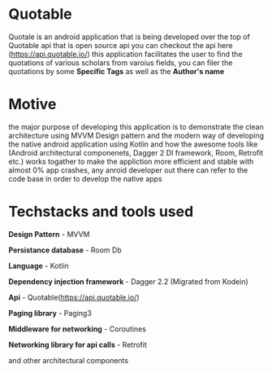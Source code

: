 # Quotable

Quotale is an android application that is being developed over the top of Quotable api that is open source api you can checkout the api here (https://api.quotable.io/)
this application facilitates the user to find the quotations of various scholars from varoius fields, you can filer the quotations by some **Specific Tags** as well as the **Author's name**



# Motive

the major purpose of developing this application is to demonstrate the clean architecture using MVVM Design pattern and the modern way of developing the native android application using Kotlin and how the awesome tools like (Android architectural componenets, Dagger 2 DI framework, Room, Retrofit etc.) works togather to make the appliction more efficient and stable with almost 0% app crashes, any anroid developer out there can refer to the code base in order to develop the native apps 



# Techstacks and tools used 


**Design Pattern** - MVVM

**Persistance database** - Room Db

**Language** - Kotlin

**Dependency injection framework** - Dagger 2.2 (Migrated from Kodein)

**Api** - Quotable(https://api.quotable.io/)

**Paging library** - Paging3

**Middleware for networking** - Coroutines

**Networking library for api calls** - Retrofit

and other architectural components 

 

